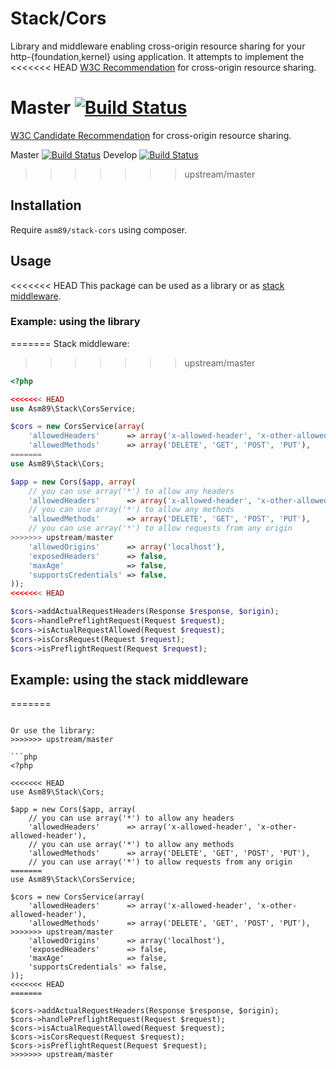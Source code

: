 # Stack/Cors

Library and middleware enabling cross-origin resource sharing for your
http-{foundation,kernel} using application. It attempts to implement the
<<<<<<< HEAD
[W3C Recommendation] for cross-origin resource sharing.

[W3C Recommendation]: http://www.w3.org/TR/cors/

Master [![Build Status](https://secure.travis-ci.org/asm89/stack-cors.png?branch=master)](http://travis-ci.org/asm89/stack-cors)
=======
[W3C Candidate Recommendation] for cross-origin resource sharing.

[W3C Candidate Recommendation]: http://www.w3.org/TR/cors/

Master [![Build Status](https://secure.travis-ci.org/asm89/stack-cors.png?branch=master)](http://travis-ci.org/asm89/stack-cors)
Develop [![Build Status](https://secure.travis-ci.org/asm89/stack-cors.png?branch=develop)](http://travis-ci.org/asm89/stack-cors)
>>>>>>> upstream/master

## Installation

Require `asm89/stack-cors` using composer.

## Usage

<<<<<<< HEAD
This package can be used as a library or as [stack middleware].

[stack middleware]: http://stackphp.com/

### Example: using the library
=======
Stack middleware:
>>>>>>> upstream/master

```php
<?php

<<<<<<< HEAD
use Asm89\Stack\CorsService;

$cors = new CorsService(array(
    'allowedHeaders'      => array('x-allowed-header', 'x-other-allowed-header'),
    'allowedMethods'      => array('DELETE', 'GET', 'POST', 'PUT'),
=======
use Asm89\Stack\Cors;

$app = new Cors($app, array(
    // you can use array('*') to allow any headers
    'allowedHeaders'      => array('x-allowed-header', 'x-other-allowed-header'),
    // you can use array('*') to allow any methods
    'allowedMethods'      => array('DELETE', 'GET', 'POST', 'PUT'),
    // you can use array('*') to allow requests from any origin
>>>>>>> upstream/master
    'allowedOrigins'      => array('localhost'),
    'exposedHeaders'      => false,
    'maxAge'              => false,
    'supportsCredentials' => false,
));
<<<<<<< HEAD

$cors->addActualRequestHeaders(Response $response, $origin);
$cors->handlePreflightRequest(Request $request);
$cors->isActualRequestAllowed(Request $request);
$cors->isCorsRequest(Request $request);
$cors->isPreflightRequest(Request $request);
```

## Example: using the stack middleware
=======
```

Or use the library:
>>>>>>> upstream/master

```php
<?php

<<<<<<< HEAD
use Asm89\Stack\Cors;

$app = new Cors($app, array(
    // you can use array('*') to allow any headers
    'allowedHeaders'      => array('x-allowed-header', 'x-other-allowed-header'),
    // you can use array('*') to allow any methods
    'allowedMethods'      => array('DELETE', 'GET', 'POST', 'PUT'),
    // you can use array('*') to allow requests from any origin
=======
use Asm89\Stack\CorsService;

$cors = new CorsService(array(
    'allowedHeaders'      => array('x-allowed-header', 'x-other-allowed-header'),
    'allowedMethods'      => array('DELETE', 'GET', 'POST', 'PUT'),
>>>>>>> upstream/master
    'allowedOrigins'      => array('localhost'),
    'exposedHeaders'      => false,
    'maxAge'              => false,
    'supportsCredentials' => false,
));
<<<<<<< HEAD
=======

$cors->addActualRequestHeaders(Response $response, $origin);
$cors->handlePreflightRequest(Request $request);
$cors->isActualRequestAllowed(Request $request);
$cors->isCorsRequest(Request $request);
$cors->isPreflightRequest(Request $request);
>>>>>>> upstream/master
```
